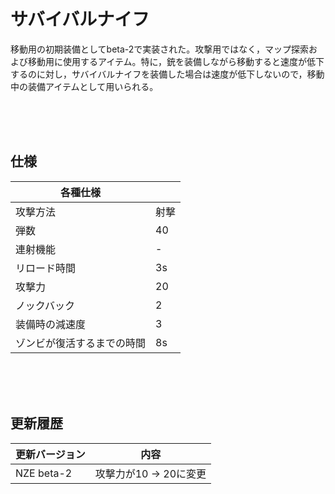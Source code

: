 # サバイバルナイフ
移動用の初期装備としてbeta-2で実装された。攻撃用ではなく，マップ探索および移動用に使用するアイテム。特に，銃を装備しながら移動すると速度が低下するのに対し，サバイバルナイフを装備した場合は速度が低下しないので，移動中の装備アイテムとして用いられる。

<br><br><br>

## 仕様

|  各種仕様  |    |
| ---- | ---- |
|  攻撃方法  |  射撃  |
|  弾数  |  40  |
|  連射機能  |  -  |
|  リロード時間  |  3s  |
|  攻撃力  |  20  |
|  ノックバック  |  2  |
|  装備時の減速度  |  3  |
|  ゾンビが復活するまでの時間  |  8s  |

<br><br><br>

## 更新履歴

| 更新バージョン  |  内容  |
| ---- | ---- |
|  NZE beta-2  |  攻撃力が10 → 20に変更  |

